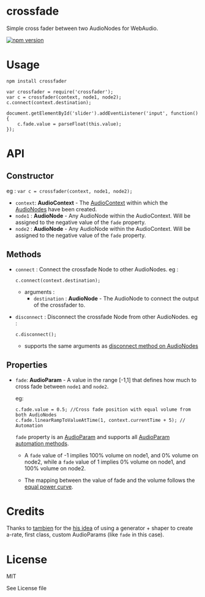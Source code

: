 # crossfade
Simple cross fader between two AudioNodes for WebAudio.

[![npm version](https://badge.fury.io/js/crossfade.svg)](http://badge.fury.io/js/crossfade)

# Usage

```
npm install crossfader
```

```
var crossfader = require('crossfader');
var c = crossfader(context, node1, node2);
c.connect(context.destination);

document.getElementById('slider').addEventListener('input', function(){
	c.fade.value = parseFloat(this.value);
});
```

# API

## Constructor

eg : `var c = crossfader(context, node1, node2);`

- `context`: __AudioContext__ - The [AudioContext](http://webaudio.github.io/web-audio-api/#the-audiocontext-interface) within which the [AudioNodes](http://webaudio.github.io/web-audio-api/#idl-def-AudioNode) have been created.
- `node1` : __AudioNode__ - Any AudioNode within the AudioContext. Will be assigned to the negative value of the `fade` property.
- `node2` : __AudioNode__ - Any AudioNode within the AudioContext. Will be assigned to the negative value of the `fade` property.

## Methods

- `connect` : Connect the crossfade Node to other AudioNodes.
	eg :

	```
	c.connect(context.destination);
	```
	- arguments :
		- `destination` : __AudioNode__ - The AudioNode to connect the output of the crossfader to.

- `disconnect` : Disconnect the crossfade Node from other AudioNodes.
	eg :
	```
	c.disconnect();
	```
	- supports the same arguments as [disconnect method on AudioNodes](http://webaudio.github.io/web-audio-api/#widl-AudioNode-disconnect-void)

## Properties

- `fade`: __AudioParam__ - A value in the range [-1,1] that defines how much to cross fade between `node1` and `node2`.

	eg:
	```
	c.fade.value = 0.5; //Cross fade position with equal volume from both AudioNodes
	c.fade.linearRampToValueAtTime(1, context.currentTime + 5); // Automation
	```

	`fade` property is an [AudioParam](http://webaudio.github.io/web-audio-api/#idl-def-AudioParam) and supports all [AudioParam automation methods](http://webaudio.github.io/web-audio-api/#widl-AudioParam-exponentialRampToValueAtTime-void-float-value-double-endTime).

	- A `fade` value of -1 implies 100% volume on node1, and 0% volume on node2, while a `fade` value of 1 implies 0% volume on node1, and 100% volume on node2.

	- The mapping between the value of fade and the volume follows the [equal power curve](http://www.soundonsound.com/sos/feb07/articles/ptworkshop_0207.htm).

# Credits

Thanks to [tambien](https://github.com/tambien) for the [his idea](https://github.com/TONEnoTONE/Tone.js/tree/master/Tone/signal) of using a generator + shaper to create a-rate, first class, custom AudioParams (like `fade` in this case).


# License

MIT

See License file
